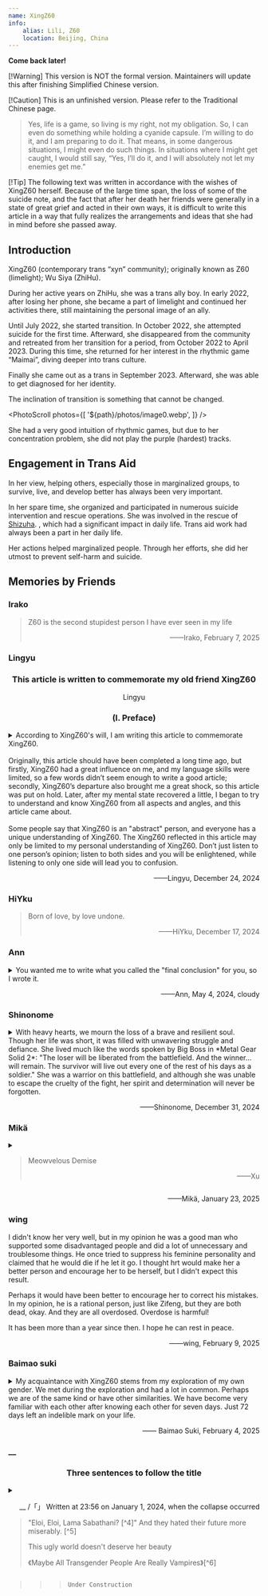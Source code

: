 ```yaml
---
name: XingZ60
info:
    alias: Lili, Z60
    location: Beijing, China
---
```


**Come back later!**

[!Warning] This version is NOT the formal version. Maintainers will update this after finishing Simplified Chinese version.

[!Caution] This is an unfinished version. Please refer to the Traditional Chinese page.

> Yes, life is a game, so living is my right, not my obligation. So, I can even do something while holding a cyanide capsule. I’m willing to do it, and I am preparing to do it. That means, in some dangerous situations, I might even do such things. In situations where I might get caught, I would still say, “Yes, I’ll do it, and I will absolutely not let my enemies get me.”

[!Tip] The following text was written in accordance with the wishes of XingZ60 herself. Because of the large time span, the loss of some of the suicide note, and the fact that after her death her friends were generally in a state of great grief and acted in their own ways, it is difficult to write this article in a way that fully realizes the arrangements and ideas that she had in mind before she passed away.

## Introduction

XingZ60 (contemporary trans “xyn” community); originally known as Z60 (limelight); Wu Siya (ZhiHu).

During her active years on ZhiHu, she was a trans ally boy. In early 2022, after losing her phone, she became a part of limelight and continued her activities there, still maintaining the personal image of an ally.

Until July 2022, she started transition. In October 2022, she attempted suicide for the first time. Afterward, she disappeared from the community and retreated from her transition for a period, from October 2022 to April 2023. During this time, she returned for her interest in the rhythmic game “Maimai”, diving deeper into trans culture.

Finally she came out as a trans in September 2023. Afterward, she was able to get diagnosed for her identity.

The inclination of transition is something that cannot be changed.

<PhotoScroll photos={[ '${path}/photos/image0.webp', ]} />

She had a very good intuition of rhythmic games, but due to her concentration problem, she did not play the purple (hardest) tracks.

## Engagement in Trans Aid

In her view, helping others, especially those in marginalized groups, to survive, live, and develop better has always been very important.

In her spare time, she organized and participated in numerous suicide intervention and rescue operations. She was involved in the rescue of [Shizuha](https://one-among.us/profile/GLaDOSister). , which had a significant impact in daily life. Trans aid work had always been a part in her daily life. <!-- 前面这句中文懂什么意思，先这么翻译，大家看一下 --> 

Her actions helped marginalized people. Through her efforts, she did her utmost to prevent self-harm and suicide.

## Memories by Friends

### Irako

> Z60 is the second stupidest person I have ever seen in my life
>
> <p style="text-align: end;">——Irako, February 7, 2025</p>

### Lingyu

<h3 align = "center">This article is written to commemorate my old friend XingZ60</h3>

<p style="text-align: center;">Lingyu</p>

<h3 align = "center">(I. Preface)</h3>

<details style="margin-top: 0.5rem;">

<summary>According to XingZ60's will, I am writing this article to commemorate XingZ60. <br/><br/>Originally, this article should have been completed a long time ago, but firstly, XingZ60 had a great influence on me, and my language skills were limited, so a few words didn’t seem enough to write a good article; secondly, XingZ60’s departure also brought me a great shock, so this article was put on hold. Later, after my mental state recovered a little, I began to try to understand and know XingZ60 from all aspects and angles, and this article came about. <br/><br/>Some people say that XingZ60 is an "abstract" person, and everyone has a unique understanding of XingZ60. The XingZ60 reflected in this article may only be limited to my personal understanding of XingZ60. Don’t just listen to one person’s opinion; listen to both sides and you will be enlightened, while listening to only one side will lead you to confusion. </summary>

<h3 align = "center">(II)</h3>

"The dead are the greatest" and "Respect the deceased" seem to be self-evident and self-evident truths in the minds of most of us. However, everyone seems to have a different understanding of what "respecting the deceased" means.

We once witnessed with our own eyes how XingZ60's parents dressed up her appearance to represent the traditional male gender at her funeral, and hung a headshot with a buzz cut in the center of the mourning hall; we also watched with our own eyes as XingZ60's parents threw her ashes into the trunk of a car and dragged them away. At that time, many people were shocked and angry at the behavior of XingZ60's parents. The respect for the deceased in the eyes of TA's parents seems to be overridden by so-called social customs and the deep-rooted prejudices of the living themselves.

Throughout the ages, people tend to "write some good words on the tombstone", talking more about achievements and less or even not talking about faults. Only Wu Zetian erected a stele without words at Ganling Mausoleum, and her merits and demerits will be judged by future generations. In this matter, XingZ60 is somewhat similar to the latter. TA once said that when a person dies, all the right and wrong, merits and demerits are "finally judged"; everyone can make their own judgments. This is also reflected in his suicide note - he invited people who had different opinions from her to write the earlier part of One Among Us, and also left a message saying "Anyone can write whatever they want."

Since XingZ60 has this idea, I will just write some stories casually. I would like to write down some of the thoughts that XingZ60 brought to me, but I will try not to make any value judgments on her behavior, and let future generations judge her right and wrong, merits and demerits.

<h3 align = "center">(III)</h3>

XingZ60 seems to have split personality. She said she has at least three personalities, "Nebula", "Dream" and "Benzene Ring". Among them, the gender identity of one personality is male, the gender identity of another personality is female, and the gender identity of another personality is not clear to the author.

The author once thought XingZ60 was a transgender woman for a long time, but after learning about this situation, he still pondered for a long time - perhaps this is somewhat similar to the situation of Gender Fluid, and it seems that no personal pronoun is appropriate to refer to the other party.

This is the first time I have met such a friend. Later, I saw a badge in the shape of a pointer turntable on some of my other friends. The turntable was divided into three parts: sky blue (he), pink (she) and purple (they). You can adjust the direction of the pointer to point to any part to indicate your status.

Maybe this thing is suitable for her.

However, if we look at it from a higher level, the essence of this confusion is actually the conflict between XingZ60's various personalities; and such a problem of personal pronouns may just be a side effect of this personality conflict at the gender level. What about on other levels? Perhaps the temperament, character, abilities, needs, interests, ideals, and values ​​of XingZ60's various personalities are different. As friends, how should we treat these personalities, or how should we treat such a "complex of multiple personalities"? Even more so, if XingZ60's will only represents the wishes of a certain personality of XingZ60, then is this will valid? If I execute this will and write this article for him/her, is this respecting the deceased as mentioned above, or not?

I studied law and hold a legal professional qualification certificate; but I don’t know the answer to this question. I tried to search online, but all I got were the same old, mechanical applications of legal provisions: "Whether a person with split personality has civil capacity depends on whether he or she can recognize his or her own behavior." It seems that this answer does not fundamentally solve the problem.

So someone patched it up and said, "If this is a behavior done in a normal personality state, then it is effective; if this is a behavior done in an abnormal personality state, then it is ineffective." So how do we distinguish between normal personality and abnormal personality? Why can an outsider forcibly label "Nebula" as "normal personality" and forcibly label "Dream" as "abnormal personality" (or vice versa)?

I don't know the answers to these questions.

<h3 align = "center">(IV)</h3>

XingZ60 (or possibly one of her personalities) publicly made jokes about other deceased sexual minorities more than once during her lifetime; therefore, some of XingZ60's friends also made jokes about the deceased XingZ60 more than once. This sparked quite a bit of debate - these friends believed that XingZ60's behavior showed that she was a person who agreed that "it's okay to make fun of the deceased", so making fun of her was actually a manifestation of respect for her behavior patterns and values. However, some of XingZ60's friends think that this is unacceptable. So the two sides started arguing, and it ended up in a mess.

Yes, human beings’ sorrows and joys are not the same, and human thought circuits are not the same. But who can be blamed for this? People's brain power and nervous system development are different, people's growth environment and life experience are also very different, people's rationality and sensibility are clearly controlled by the neurotransmitters in the human body, and the deep thinking and communication required for people to understand each other requires enormous energy. Therefore, human freedom is still constrained by conditions that are beyond one’s control; or in other words, human freedom is “always in chains”[^1] - and for this reason, mediation often ends up being futile, and resonance between people with “different ideologies” is a luxury. Instead, people go to war, attack each other, and hurt each other. So the world became a disguised Colosseum.

"A certain group" is even more of such an arena. Some people ridicule each other in the group and even attack each other offline. In the past, in order to "make everyone live in peace", I "mediated" the conflicts among "a certain group" without any bottom line, but there was no obvious effect, and it was even counterproductive. And XingZ60 said this:

> I can understand both sides, but I can't reconcile them.

What a helpless reality. And the world is full of helplessness. Whether it is between people or between people and things.

Faced with such a contradiction, XingZ60's approach was to separate the two groups by creating a group. Since people who have achieved success through their own efforts are attacking those who gain attention by playing the victim, let them join different groups. So he created a new group:

> This is a place to lick your wounds, not a place to show off your superiority.

He added many members to the new group who he believed were not successful in the secular sense (or even failed in the secular sense), some of whom had repeatedly self-harmed and abused drugs - but XingZ60 showed special tolerance for all kinds of people:

> They were all forced.

XingZ60 even publicly said:

> I am no different from everyone else. Although you think I am a highly educated talent of Beihang University, the admission score line of Beihang University was broken that year, and I was just lucky to get in. I was supposed to be like everyone else.

Later, I checked the admission score line of Beihang University on the Internet and found that there was no gap in the admission score line that year.

I didn't take it seriously at the time, until I heard about the story of another friend - the general situation was that he grew up in a single-parent family and was emotionally neglected by his guardian while growing up; this environment shaped his distorted personality, causing her to become addicted to drug abuse and be dealt with by the public security authorities.

After hearing this story and thinking about it, I suddenly had a creepy feeling of surviving a disaster: if my life was also "interrupted" by chance, and I started out in a single-parent family with no emotional support, then my ending might not be much better than that of this friend. Maybe I should have been shot for murder and arson.

XingZ60's parents are both teachers. This seemed to make me suddenly understand XingZ60's "modesty" about her academic qualifications. I once regarded XingZ60 as a god in my heart. Later, I suddenly realized that there was no need for this. Because, by the same logic, if I "upgrade" and become XingZ60's life, then "I can do it too"; if XingZ60 "downgrades" and becomes my life, then "TA can't step down either".

Thinking of this, I suddenly felt a sense of relief.

<h3 align = "center">(V)</h3>

However, the operating mode of this world is not controlled by a single variable.

Of course, the beginning of life is just one of the variables. It may be an important variable, but it is not the only variable.

The world is a huge web, with seven billion people acting together on it, collectively exerting large or small influences on the direction of this web.

Everyone is a part of this big network, being influenced by it and also influencing it.

No one knows what kind of people they will meet or what kind of things will happen on this big Internet; it is even more impossible to predict what impact these things will have on their future.

When XingZ60 passed away, some people blamed themselves:

> If only I had looked at her more.
>
> I should have noticed that his mental state was not right.
>
> There was something wrong with the meal he invited me to the day before yesterday. I was so dumbfounded that I didn’t react.
>
> I was free that day, otherwise I would have gone straight to the hospital.

However, the arrival of the "big net" was so accidental. It just so happened that XingZ60 encountered a not-so-good growing environment, and it just so happened that her parents knew everything, and it just so happened that no one had time, and it just so happened that the hospital couldn't find out what the disease was, and it just so happened that all the coincidences came together.

So this is the result.

<h3 align = "center">(VI)</h3>

But, XingZ60 still hopes that I will "stick to what I insist on" - I think it means "mediate the conflict".

But I guess I really can’t keep on insisting anymore. XingZ60's way of understanding these interpersonal conflicts seemed to have turned into something that was deeply rooted in me. It seems that I have inherited a little bit of his thoughts and continue to live - maybe one day I will die, and if someone reads what I wrote and gains some insights, they will also live with these feelings...

Later, I accidentally saw a famous saying by a poet: "When a person dies, it is like water disappearing into water."[^2]

So I opened the window, and what came into my sight was the boundless sea with spring flowers blooming.

<h3 align = "center">(VII)</h3>

However, "Genshin Impact" is a brand new open world adventure game independently developed by miHoYo. XingZ60 plays "Genshin Impact". This "Genshin Impact" is not that "Genshin Impact"; for example, "Wu Meng DX", which is called "Arcade Genshin Impact" by everyone, is also a type of "Genshin Impact".

XingZ60 has complained more than once that "Genshin Impact" is very addictive, and has expressed the idea of ​​quitting the game - every day, she has to face the same daily tasks, repeating day after day, and if she doesn't complete a task one day, she will receive one less day's daily reward. However, when talking about quitting, he would always force herself to stop. However, one day, the following conversation occurred between me and him/her:

> Hey, have you played the new song updated on the Chinese server? It's called something like Trans or something. It's really fun. Other songs are all tap, slide or tap, tap, slide, but this song is tap, tap, tap, slide. It's really fun.

I vaguely remember that his tone was actually full of laughter.

Later, he and I hugged each other and said goodbye. This was the first time he and I hugged each other, and he looked very happy.

> "I will always be with you, sir."

The glory is always there, and I will always be with you, wherever you are.

<h3 align = "center">(VIII. Written at the end)</h3>

I have written so much without realizing it. Perhaps, I think the more important experiences with her and the thoughts and ideas he brought to me should all be written here. Due to length and other reasons, I think this article should end here. There are many stories in life that are the same and different every day. Some of them I will present in other ways, and others I will just let remain in my memories.

</details>

<p style="text-align: end;">——Lingyu, December 24, 2024</p>

### HiYku

> Born of love, by love undone.
>
> <p style="text-align: end;">——HiYku, December 17, 2024</p>

### Ann

<details style="margin-top: 0.5rem;">
<summary>You wanted me to write what you called the "final conclusion" for you, so I wrote it. </summary>

I always have a question about this: I am almost the person you have chosen who has the least time with you and knows you the least. Why did you choose me, and what do you want to see me write? I think you should know that when you choose the people who write this section for you, you also choose the content that will be presented in this section. Many things about you, especially those that are generally considered bad, I only learned about them after you passed away. Perhaps if you hadn't ended your life so simply, I would have had the chance to hear you tell me these things in person, but there is really no chance anymore. I decided to write only based on my experiences with you while you were still alive. This is probably what you want, right?

In addition, there is another difficult dilemma: it is difficult for me to describe what kind of person you are as you want, and it is difficult to summarize you with concise words and capable sentences. People's deviations and imaginations in their understanding of words and short sentences will deviate from your true self. So please allow me to recall and narrate some past events that have connected me with you and make some lengthy and vague evaluations. As for what kind of person you are, please let the friends who come to this page to mourn find out from these words. Of course, no matter who reads these words, they will feel that it is more appropriate to put them in the comments section, but please allow me to complete what you have asked me to do in the way that I can barely do. This is my privilege as a living person towards you as a dead person. If you were still alive, these things would not happen.

The first time I met you and the only time I saw you was on August 12, 2023, when I had just ended a long period of hesitation and decided to start GAHT and get in touch with the transgender community. I still remember the scene of our meeting very clearly. At noon, I was sitting in a KFC seat with a window near the street opposite the Peking University Third Hospital and eating lunch. When I saw you push open the door and come in wearing a blue, pink and white mask, I unintentionally pulled out a chair to greet you. Later I discovered that I had actually been in contact with you in the online world for a long time. I am a nobody in the QQ group who dares not speak much, and I often just watch silently. Although you always say that you are numb to everything including tragedy, you always provide medication advice to those in need, always comfort those who are hurt, and always make decisive judgments and effective arrangements in response to crises. In my heart, you have always been a knowledgeable, lovely, respectable and approachable helper. You always try to be tolerant and understanding of everyone, and always do your best, even giving your all.

At that time, as a transgender girl who was just starting out in many things, it was a great fortune for me to meet you. I regard you as a respected senior and a close sister. You would share some unique perspectives with me, give me GAHT advice, and teach me how to fight against the malice from every corner of the world... At that time, when you were in the active group chat, people were always arguing over something. I always feel something similar from your speeches, of course, yours is always much deeper than mine. This made me very interested in your ideas, but I am not good at communicating with people, so we agreed to have a serious chat during the winter vacation. At that time, I didn't know that all this would become impossible in less than a month.

Although I was an eyewitness to the "Werewolf Killing" that took place on December 21, 2023, I still don't know the full story, let alone figure it out. At that time, I was attracted by your profound thoughts and gentle personality, and it was impossible for me to accept that you said such words and did such things. I was instantly disheartened and didn't have any desire to think or ask about it anymore. I chose to stay away from you quietly. But I never thought that just a few days later, I would hear the tragic news of your suicide. I never thought that I could only listen to your situation as told by others. I never thought that the separation on that day might be a real separation. At that time, I found that I was like a stubborn and sulky child. I didn't want to leave you at all, and I didn't want you to leave either.

On December 26, I asked for a dextromethorphan medicine box to make a handmade gift for a friend in another group chat where you were, and you promised to give me one.

On the 27th, you said that you forgot to send the express delivery due to an emergency. I simply thought that you were busy with something and didn't care about you at all.

On the 30th, when I was opening the express package, someone had just told me that you had committed suicide. I hurriedly dug out the express delivery label from the trash can, wanting to keep it as a souvenir, but I didn't expect that I would tear your name neatly in the middle horizontally. All the anxiety, regret and sadness were concentrated in that moment. I was deeply afraid that all this foreshadowed an irreversible tragedy...

I started to have a fever the day after hearing the news, a fever I had never had before. During this period, I could only repeat between pure drowsiness and pure crying with a high fever. Although there seemed to be some not-so-bad news during this period, my memory is really vague, and these not-so-bad news did not turn into not-so-bad facts.

Finally, at 23:56 on January 1, 2024, the nebula, which used to be full of vitality, shining and changing, quietly dissipated in the endless darkness of the universe, became a part of the silence, and merged into the cold darkness.

I read your will with a feeling that I don't know how to describe. There was almost nothing about you in it. It was all about your care, instructions and messages to your friends. When everything for you might be over, you were still caring about the people around you.

I have some selfish desires that I am not ashamed of. If I had not left your personal group on December 21, 2023 because of those things, I would have been able to get your relics as a souvenir, and I would definitely have been able to hear a few of the words you wanted to say to me. In your last words, write what you want to say to your group members at the very beginning. Before reading the will, I didn't know that you cared so much about everyone in that group. My action of leaving the group and distancing myself from you not only caused me endless regret in the future, but also must have hurt you at that time. You didn't say anything to me in your will, but you chose me to be the one to write these things on those autumn leaves. I don't understand why, so just consider it as a punishment for me. However, compared with other people, the interactions between you and me are too few. Maybe you just feel that there is nothing much to say to me. I don’t know, or maybe you have simply forgotten.

I followed my original idea and gave the quicksand mahjong made from the dextromethorphan medicine box you gave me to a friend instead of keeping it for myself as a souvenir. She was also sad that she didn't have the chance to meet you and really get to know you.

It is only in the days when you were gone that I deeply feel your influence on me in every aspect of my daily life. Not only does my GAHT program look almost identical to yours, I have also unconsciously internalized many of your concepts, which factor heavily into my decision-making in life. Although I used to feel that your practice of burning paper, medicine boxes and changing gray portraits to commemorate the deceased was pretentious, I was away from home and could not attend the farewell ceremony to mourn you in person, so I don't know what other reasons drove me to do this for you. In addition to these natural actions, I can't help but think seriously about how I can become a person like you in my eyes. I want to be like you and share the beauty and goodness you bring to me with more people who need them. I hope I can do it.

I am still in my own predicament and see no hope, which makes me miss you even more. I've never told you this, but I guess you won't hate it. Whenever I feel hopeless for various reasons and find it difficult to express or communicate with others, I always wish I could hear what you would say about this situation. Even if I had talked to you more in the past, if I could remember more of your thoughts, I might be able to try to find a way out of them, and my helplessness might be alleviated. I also think that if I could internalize your outlook on life and your view on life, which may seem crazy to others, then I would be able to live freely.

Many things have ended, but many things are still going on. Many people died, but many people still have to continue living.

You often compare the past and future changes in the transgender community to an ongoing war, which I didn’t take seriously in the past. I thought it was a bit naive at the time. But for now, wish me good luck in this war, wish us good luck.
I don't know what kind of feelings I have for you, but I feel that at least I loved you.

</details>

<p style="text-align: end;">——Ann, May 4, 2024, cloudy</p>

### Shinonome

<details style="margin-top: 0.5rem;">
<summary>With heavy hearts, we mourn the loss of a brave and resilient soul. Though her life was short, it was filled with unwavering struggle and defiance. She lived much like the words spoken by Big Boss in *Metal Gear Solid 2*: "The loser will be liberated from the battlefield. And the winner... will remain. The survivor will live out every one of the rest of his days as a soldier." She was a warrior on this battlefield, and although she was unable to escape the cruelty of the fight, her spirit and determination will never be forgotten.</summary>

Her passing is not a defeat, but a different kind of liberation—freedom from the oppressive forces of a society that could not understand or accept her. She has been released from the endless battle. Her departure is not surrender, but the conclusion of an unjust fight. She no longer has to endure the pain and pressure that society inflicted on her. In the end, she has earned the freedom of her true self.

However, as the quote reminds us, "The winner will remain." Her departure does not mark the end of her story. Her spirit lives on in each of us. She was a warrior to the very end, holding onto strength and courage. We will continue her mission and fight for those still struggling on this battlefield. Her victory was the hope she brought to every transgender person, and the call for more compassion and acceptance in society.

May her soul find peace in another world, free from the confines of this one. Her legacy will continue to inspire us to carry on her unfinished work and keep fighting for a better future.

</details>

<p style="text-align: end;">——Shinonome, December 31, 2024</p>

### Mikä

<details style="margin-top: 0.5rem;">
<summary><blockquote><p>Meowvelous Demise</p><p style="text-align: end;">——Xu</p></blockquote></summary>

<BlurBlock>
I don’t know why Mikä did not appear in XingZ60’s epitaph designation,

so I was thinking that if this was the case, maybe it would be better for me not to comment.

However, there seems to be a saying in it that “anyone who wants to write can write it.”

Oh, and it seems that I shouldn’t mention it.

After all, this part of the so-called suicide note was written by me personally after spending several afternoons looking at Jinji Lake outside the window and listening to XingZ60’s voice.

And maybe because of the above, my departure from XingZ60 happened again. There seems to be a close connection that cannot be ignored.

Maybe it also includes the so-called role-playing game of Fake Haku.

After all, playing with her for so long, it literally means playing to death.

<br/>

I didn't expect that I would lose so completely in this two-sided game.

But I also didn't expect that I lost the two-party game and the other party didn't win.

But who won? Think about it carefully. In fact, I, LingYu, KouHaku, and you both won.

If you explain the reason, the originally short message will be too lengthy.

I must mention it. Even the brain can understand it,

so, Meowvelous Demise
</BlurBlock>
</details>
<p style="text-align: end;">——Mikä, January 23, 2025</p>

### wing

I didn't know her very well, but in my opinion he was a good man who supported some disadvantaged people and did a lot of unnecessary and troublesome things. He once tried to suppress his feminine personality and claimed that he would die if he let it go. I thought hrt would make her a better person and encourage her to be herself, but I didn't expect this result.

Perhaps it would have been better to encourage her to correct his mistakes. In my opinion, he is a rational person, just like Zifeng, but they are both dead, okay. And they are all overdosed. Overdose is harmful!

It has been more than a year since then. I hope he can rest in peace.

<p style="text-align: end;">——wing, February 9, 2025</p>

### Baimao suki

<details style="margin-top: 0.5rem;">
<summary>My acquaintance with XingZ60 stems from my exploration of my own gender. We met during the exploration and had a lot in common. Perhaps we are of the same kind or have other similarities. We have become very familiar with each other after knowing each other for seven days. Just 72 days left an indelible mark on your life. </summary>

XingZ60 is a very mature person. When I expressed my anxiety about learning about weight, she not only gave me experience and help, but also said "take it slow".

At school, I often call or chat with her to ease the boredom of studying in the third year of high school, listen to them talk about various interesting things, and listen to their stories. From this we learn that XingZ60 is actually quite indifferent to life and death, which adds fun to the grand funeral. Perhaps it was because of depression that death was not far away from her, and perhaps this day would always come. But I didn't expect it to come so suddenly, after half a year of depression...

When I discussed my own spiritual exploration with her, she commented on my words as "no hope". But in her last words, she told me not to flip over. Maybe she was persuading me based on her own experience, but I still embarked on this difficult road.

From what others said, XingZ60 is more complicated and abstract than I had imagined. What I know is just the tip of the iceberg, either because of Yasasi or because of lack of time. But anyway, the second half of XingZ60 is as interesting as a game. I regret that I will never have the chance to meet you again, but in a corner of my heart there will always be a guy named XingZ60 teasing me.

<br/>

> The sunset will eventually set
>
> The dream will soon be shattered
>
> XingZ60 cuts through the sky and falls into the atmosphere

</details>

<p style="text-align: end;">—— Baimao Suki, February 4, 2025</p>

### __

<h3 align = "center">Three sentences to follow the title</h3>
<details style="margin-top: 0.5rem;">
<summary><p style="text-align: end;">__ /「」 Written at 23:56 on January 1, 2024, when the collapse occurred</p><p></p><blockquote><p>"Eloi, Eloi, Lama Sabathani? [^4]" And they hated their future more miserably. [^5]</p><p>This ugly world doesn't deserve her beauty</p><p>《Maybe All Transgender People Are Really Vampires》[^6]</p></blockquote></summary>

<br/>

---

<br/>

2024.1.2 09.26 Tang Ze: Friends who want to say goodbye to XingZ60 can go to Changping Funeral Home to pay their respects today.

——XingZ60's parents held a funeral for "him"

2024.1.2 afternoon Blank: I plan to hold a simple funeral that truly belongs to "her" in the evening

——Blank initiated but not hosted, everyone spontaneously gathered strength to hold a small memorial ceremony for her

<br/>

---

<br/>

</details>

>>> `Under Construction`
